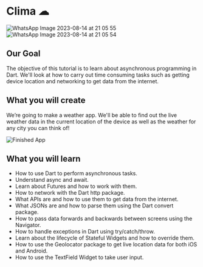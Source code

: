 # Clima ☁

![WhatsApp Image 2023-08-14 at 21 05 55](https://github.com/Chirag1969/Clima-Flutter-Completed/assets/72310140/d077173d-e926-49a1-a03a-bb912209d0d2)
![WhatsApp Image 2023-08-14 at 21 05 54](https://github.com/Chirag1969/Clima-Flutter-Completed/assets/72310140/551638d9-f567-4ba4-882e-afb8a868ca87)


## Our Goal

The objective of this tutorial is to learn about asynchronous programming in Dart. We'll look at how to carry out time consuming tasks such as getting device location and networking to get data from the internet.


## What you will create

We’re going to make a weather app. We'll be able to find out the live weather data in the current location of the device as well as the weather for any city you can think of!

![Finished App](https://github.com/londonappbrewery/Images/blob/master/clima-demo.gif)

## What you will learn

- How to use Dart to perform asynchronous tasks.
- Understand async and await.
- Learn about Futures and how to work with them.
- How to network with the Dart http package.
- What APIs are and how to use them to get data from the internet.
- What JSONs are and how to parse them using the Dart convert package.
- How to pass data forwards and backwards between screens using the Navigator.
- How to handle exceptions in Dart using try/catch/throw.
- Learn about the lifecycle of Stateful Widgets and how to override them.
- How to use the Geolocator package to get live location data for both iOS and Android.
- How to use the TextField Widget to take user input.
